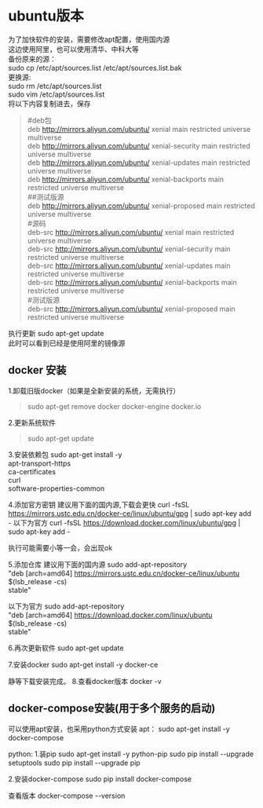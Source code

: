# ubuntu版本
为了加快软件的安装，需要修改apt配置，使用国内源  
这边使用阿里，也可以使用清华、中科大等  
备份原来的源：  
sudo cp /etc/apt/sources.list /etc/apt/sources.list.bak  
更换源:  
sudo rm /etc/apt/sources.list  
sudo vim /etc/apt/sources.list  
将以下内容复制进去，保存  

>#deb包  
deb http://mirrors.aliyun.com/ubuntu/ xenial main restricted universe multiverse  
deb http://mirrors.aliyun.com/ubuntu/ xenial-security main restricted universe multiverse  
deb http://mirrors.aliyun.com/ubuntu/ xenial-updates main restricted universe multiverse  
deb http://mirrors.aliyun.com/ubuntu/ xenial-backports main restricted universe multiverse  
##测试版源  
deb http://mirrors.aliyun.com/ubuntu/ xenial-proposed main restricted universe multiverse  
#源码  
deb-src http://mirrors.aliyun.com/ubuntu/ xenial main restricted universe multiverse  
deb-src http://mirrors.aliyun.com/ubuntu/ xenial-security main restricted universe multiverse  
deb-src http://mirrors.aliyun.com/ubuntu/ xenial-updates main restricted universe multiverse  
deb-src http://mirrors.aliyun.com/ubuntu/ xenial-backports main restricted universe multiverse  
#测试版源  
deb-src http://mirrors.aliyun.com/ubuntu/ xenial-proposed main restricted universe multiverse  

执行更新  sudo apt-get update  
此时可以看到已经是使用阿里的镜像源  

## docker 安装
1.卸载旧版docker（如果是全新安装的系统，无需执行）  
  >sudo apt-get remove docker docker-engine docker.io

2.更新系统软件  
  >sudo apt-get update
  
3.安装依赖包
  sudo apt-get install -y \
    apt-transport-https \
    ca-certificates \
    curl \
    software-properties-common

4.添加官方密钥
  建议用下面的国内源,下载会更快
  curl -fsSL https://mirrors.ustc.edu.cn/docker-ce/linux/ubuntu/gpg | sudo apt-key add -
  以下为官方
  curl -fsSL https://download.docker.com/linux/ubuntu/gpg | sudo apt-key add -
  
  执行可能需要小等一会，会出现ok

5.添加仓库
   建议用下面的国内源
   sudo add-apt-repository \
   "deb [arch=amd64] https://mirrors.ustc.edu.cn/docker-ce/linux/ubuntu \
   $(lsb_release -cs) \
   stable"
   
   以下为官方
  sudo add-apt-repository \
   "deb [arch=amd64] https://download.docker.com/linux/ubuntu \
   $(lsb_release -cs) \
   stable"
   

6.再次更新软件
  sudo apt-get update

7.安装docker
  sudo apt-get install -y docker-ce
  
  静等下载安装完成。
8.查看docker版本
  docker -v

## docker-compose安装(用于多个服务的启动)
可以使用apt安装，也采用python方式安装
apt：
sudo apt-get install -y docker-compose

python:
1.装pip
  sudo apt-get install -y python-pip
  sudo pip install --upgrade setuptools
  sudo pip install --upgrade pip

2.安装docker-compose
  sudo pip install docker-compose
  
查看版本
  docker-compose --version
  
  
  
  
  
  
  
  
  
